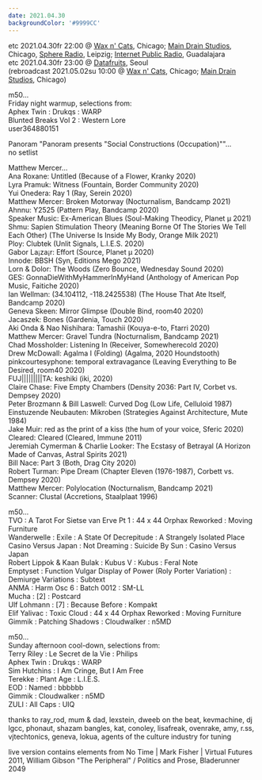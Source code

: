 ```yaml
---
date: 2021.04.30
backgroundColor: '#9999CC'
---
```


etc 2021.04.30fr 22:00 @ [Wax n' Cats](http://www.twitch.com/waxncats/), Chicago; [Main Drain Studios](http://www.youtube.com/maindrainstudios/), Chicago, [Sphere Radio](http://www.sphere-radio.net/), Leipzig; [Internet Public Radio](https://www.youtube.com/maindrainstudios), Guadalajara  
etc 2021.04.30fr 23:00 @ [Datafruits](http://www.datafruits.fm/), Seoul  
(rebroadcast 2021.05.02su 10:00 @ [Wax n' Cats](http://www.twitch.com/waxncats/), Chicago; [Main Drain Studios](http://www.youtube.com/maindrainstudios/), Chicago)  

m50...  
Friday night warmup, selections from:  
Aphex Twin : Drukqs : WARP  
Blunted Breaks Vol 2 : Western Lore  
user364880151  

Panoram "Panoram presents "Social Constructions (Occupation)""...  
no setlist  

Matthew Mercer...  
Ana Roxane: Untitled (Because of a Flower, Kranky 2020)  
Lyra Pramuk: Witness (Fountain, Border Community 2020)  
Yui Onedera: Ray 1 (Ray, Serein 2020)  
Matthew Mercer: Broken Motorway (Nocturnalism, Bandcamp 2021)  
Ahnnu: Y2525 (Pattern Play, Bandcamp 2020)  
Speaker Music: Ex-American Blues (Soul-Making Theodicy, Planet µ 2021)  
Shmu: Sapien Stimulation Theory (Meaning Borne Of The Stories We Tell Each Other) (The Universe Is Inside My Body, Orange Milk 2021)  
Ploy: Clubtek (Unlit Signals, L.I.E.S. 2020)  
Gabor La¡za¡r: Effort (Source, Planet µ 2020)  
Innode: BBSH (Syn, Editions Mego 2021)  
Lorn & Dolor: The Woods (Zero Bounce, Wednesday Sound 2020)  
GES: GonnaDieWithMyHammerInMyHand (Anthology of American Pop Music, Faitiche 2020)  
Ian Wellman: (34.104112, -118.2425538) (The House That Ate Itself, Bandcamp 2020)  
Geneva Skeen: Mirror Glimpse (Double Bind, room40 2020)  
Jacaszek: Bones (Gardenia, Touch 2020)  
Aki Onda & Nao Nishihara: Tamashii (Kouya-e-to, Ftarri 2020)  
Matthew Mercer: Gravel Tundra (Nocturnalism, Bandcamp 2021)  
Chad Mossholder: Listening In (Receiver, Somewherecold 2020)  
Drew McDowall: Agalma I (Folding) (Agalma, 2020 Houndstooth)  
pinkcourtesyphone: temporal extravagance (Leaving Everything to Be Desired, room40 2020)  
FUJ|||||||||TA: keshiki (iki, 2020)  
Claire Chase: Five Empty Chambers (Density 2036: Part IV, Corbet vs. Dempsey 2020)  
Peter Brozmann & Bill Laswell: Curved Dog (Low Life, Celluloid 1987)  
Einstuzende Neubauten: Mikroben (Strategies Against Architecture, Mute 1984)  
Jake Muir: red as the print of a kiss (the hum of your voice, Sferic 2020)  
Cleared: Cleared (Cleared, Immune 2011)  
Jeremiah Cymerman & Charlie Looker: The Ecstasy of Betrayal (A Horizon Made of Canvas, Astral Spirits 2021)  
Bill Nace: Part 3 (Both, Drag City 2020)  
Robert Turman: Pipe Dream (Chapter Eleven (1976-1987), Corbett vs. Dempsey 2020)  
Matthew Mercer: Polylocation (Nocturnalism, Bandcamp 2021)  
Scanner: Clustal (Accretions, Staalplaat 1996)  

m50...  
TVO : A Tarot For Sietse van Erve Pt 1 : 44 x 44 Orphax Reworked : Moving Furniture  
Wanderwelle : Exile : A State Of Decrepitude : A Strangely Isolated Place  
Casino Versus Japan : Not Dreaming : Suicide By Sun : Casino Versus Japan  
Robert Lippok & Kaan Bulak : Kubus V : Kubus : Feral Note  
Emptyset : Function Vulgar Display of Power (Roly Porter Variation) : Demiurge Variations : Subtext  
ANMA : Harm Osc 6 : Batch 0012 : SM-LL  
Mucha : \[2\] : Postcard  
Ulf Lohmann : \[7\] : Because Before : Kompakt  
Elif Yalivac : Toxic Cloud : 44 x 44 Orphax Reworked : Moving Furniture  
Gimmik : Patching Shadows : Cloudwalker : n5MD  

m50...  
Sunday afternoon cool-down, selections from:  
Terry Riley : Le Secret de la Vie : Philips  
Aphex Twin : Drukqs : WARP  
Sim Hutchins : I Am Cringe, But I Am Free  
Terekke : Plant Age : L.I.E.S.  
EOD : Named : bbbbbb  
Gimmik : Cloudwalker : n5MD  
ZULI : All Caps : UIQ  

thanks to ray\_rod, mum & dad, lexstein, dweeb on the beat, kevmachine, dj lgcc, phonaut, shazam bangles, kat, conoley, lisafreak, ovenrake, amy, r.ss, vjtechtonics, geneva, lokua, agents of the culture industry for tuning  

live version contains elements from No Time | Mark Fisher | Virtual Futures 2011, William Gibson "The Peripheral" / Politics and Prose, Bladerunner 2049